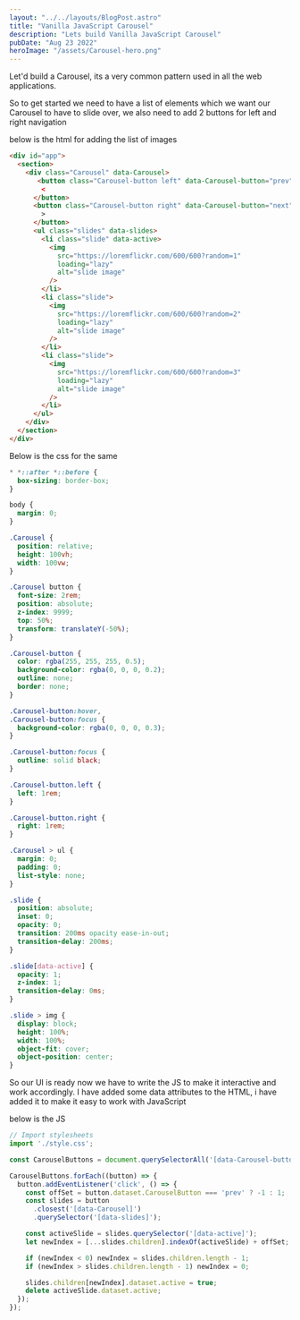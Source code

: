 ```yaml
---
layout: "../../layouts/BlogPost.astro"
title: "Vanilla JavaScript Carousel"
description: "Lets build Vanilla JavaScript Carousel"
pubDate: "Aug 23 2022"
heroImage: "/assets/Carousel-hero.png"
---
```


Let'd build a Carousel, its a very common pattern used in all the web applications.

So to get started we need to have a list of elements which we want our Carousel to have to slide over, we also need to add 2 buttons for left and right navigation

below is the html for adding the list of images

```html
<div id="app">
  <section>
    <div class="Carousel" data-Carousel>
       <button class="Carousel-button left" data-Carousel-button="prev">
        <
      </button>
      <button class="Carousel-button right" data-Carousel-button="next">
        >
      </button>
      <ul class="slides" data-slides>
        <li class="slide" data-active>
          <img
            src="https://loremflickr.com/600/600?random=1"
            loading="lazy"
            alt="slide image"
          />
        </li>
        <li class="slide">
          <img
            src="https://loremflickr.com/600/600?random=2"
            loading="lazy"
            alt="slide image"
          />
        </li>
        <li class="slide">
          <img
            src="https://loremflickr.com/600/600?random=3"
            loading="lazy"
            alt="slide image"
          />
        </li>
      </ul>
    </div>
  </section>
</div>
```

Below is the css for the same

```css
* *::after *::before {
  box-sizing: border-box;
}

body {
  margin: 0;
}

.Carousel {
  position: relative;
  height: 100vh;
  width: 100vw;
}

.Carousel button {
  font-size: 2rem;
  position: absolute;
  z-index: 9999;
  top: 50%;
  transform: translateY(-50%);
}

.Carousel-button {
  color: rgba(255, 255, 255, 0.5);
  background-color: rgba(0, 0, 0, 0.2);
  outline: none;
  border: none;
}

.Carousel-button:hover,
.Carousel-button:focus {
  background-color: rgba(0, 0, 0, 0.3);
}

.Carousel-button:focus {
  outline: solid black;
}

.Carousel-button.left {
  left: 1rem;
}

.Carousel-button.right {
  right: 1rem;
}

.Carousel > ul {
  margin: 0;
  padding: 0;
  list-style: none;
}

.slide {
  position: absolute;
  inset: 0;
  opacity: 0;
  transition: 200ms opacity ease-in-out;
  transition-delay: 200ms;
}

.slide[data-active] {
  opacity: 1;
  z-index: 1;
  transition-delay: 0ms;
}

.slide > img {
  display: block;
  height: 100%;
  width: 100%;
  object-fit: cover;
  object-position: center;
}

```

So our UI is ready now we have to write the JS to make it interactive and work accordingly. I have added some data attributes to the HTML, i have added it to make it easy to work with JavaScript

below is the JS

```js
// Import stylesheets
import './style.css';

const CarouselButtons = document.querySelectorAll('[data-Carousel-button]');

CarouselButtons.forEach((button) => {
  button.addEventListener('click', () => {
    const offSet = button.dataset.CarouselButton === 'prev' ? -1 : 1;
    const slides = button
      .closest('[data-Carousel]')
      .querySelector('[data-slides]');

    const activeSlide = slides.querySelector('[data-active]');
    let newIndex = [...slides.children].indexOf(activeSlide) + offSet;

    if (newIndex < 0) newIndex = slides.children.length - 1;
    if (newIndex > slides.children.length - 1) newIndex = 0;

    slides.children[newIndex].dataset.active = true;
    delete activeSlide.dataset.active;
  });
});
```
